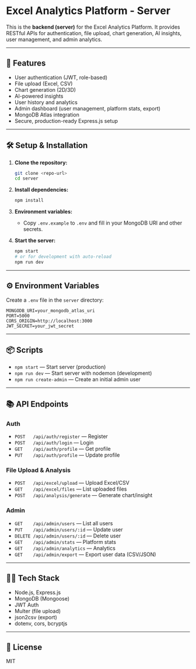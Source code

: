 # Excel Analytics Platform - Server

This is the **backend (server)** for the Excel Analytics Platform. It provides RESTful APIs for authentication, file upload, chart generation, AI insights, user management, and admin analytics.

---

## 🚀 Features
- User authentication (JWT, role-based)
- File upload (Excel, CSV)
- Chart generation (2D/3D)
- AI-powered insights
- User history and analytics
- Admin dashboard (user management, platform stats, export)
- MongoDB Atlas integration
- Secure, production-ready Express.js setup

---

## 🛠️ Setup & Installation

1. **Clone the repository:**
   ```sh
   git clone <repo-url>
   cd server
   ```

2. **Install dependencies:**
   ```sh
   npm install
   ```

3. **Environment variables:**
   - Copy `.env.example` to `.env` and fill in your MongoDB URI and other secrets.

4. **Start the server:**
   ```sh
   npm start
   # or for development with auto-reload
   npm run dev
   ```

---

## ⚙️ Environment Variables

Create a `.env` file in the `server` directory:

```
MONGODB_URI=your_mongodb_atlas_uri
PORT=5000
CORS_ORIGIN=http://localhost:3000
JWT_SECRET=your_jwt_secret
```

---

## 📦 Scripts

- `npm start` — Start server (production)
- `npm run dev` — Start server with nodemon (development)
- `npm run create-admin` — Create an initial admin user

---

## 📚 API Endpoints

### **Auth**
- `POST   /api/auth/register` — Register
- `POST   /api/auth/login` — Login
- `GET    /api/auth/profile` — Get profile
- `PUT    /api/auth/profile` — Update profile

### **File Upload & Analysis**
- `POST   /api/excel/upload` — Upload Excel/CSV
- `GET    /api/excel/files` — List uploaded files
- `POST   /api/analysis/generate` — Generate chart/insight

### **Admin**
- `GET    /api/admin/users` — List all users
- `PUT    /api/admin/users/:id` — Update user
- `DELETE /api/admin/users/:id` — Delete user
- `GET    /api/admin/stats` — Platform stats
- `GET    /api/admin/analytics` — Analytics
- `GET    /api/admin/export` — Export user data (CSV/JSON)

---

## 🧑‍💻 Tech Stack
- Node.js, Express.js
- MongoDB (Mongoose)
- JWT Auth
- Multer (file upload)
- json2csv (export)
- dotenv, cors, bcryptjs

---

## 📄 License
MIT 
